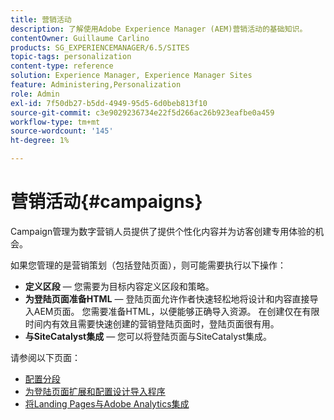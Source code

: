 ```yaml
---
title: 营销活动
description: 了解使用Adobe Experience Manager (AEM)营销活动的基础知识。
contentOwner: Guillaume Carlino
products: SG_EXPERIENCEMANAGER/6.5/SITES
topic-tags: personalization
content-type: reference
solution: Experience Manager, Experience Manager Sites
feature: Administering,Personalization
role: Admin
exl-id: 7f50db27-b5dd-4949-95d5-6d0beb813f10
source-git-commit: c3e9029236734e22f5d266ac26b923eafbe0a459
workflow-type: tm+mt
source-wordcount: '145'
ht-degree: 1%

---
```


# 营销活动{#campaigns}

Campaign管理为数字营销人员提供了提供个性化内容并为访客创建专用体验的机会。

如果您管理的是营销策划（包括登陆页面），则可能需要执行以下操作：

* **定义区段** — 您需要为目标内容定义区段和策略。
* **为登陆页面准备HTML** — 登陆页面允许作者快速轻松地将设计和内容直接导入AEM页面。 您需要准备HTML，以便能够正确导入资源。 在创建仅在有限时间内有效且需要快速创建的营销登陆页面时，登陆页面很有用。
* **与SiteCatalyst集成** — 您可以将登陆页面与SiteCatalyst集成。

请参阅以下页面：

* [配置分段](/help/sites-administering/campaign-segmentation.md)
* [为登陆页面扩展和配置设计导入程序](/help/sites-administering/extending-the-design-importer-for-landingpages.md)
* [将Landing Pages与Adobe Analytics集成](/help/sites-administering/integrating-landing-pages-with-adobe-analytics.md)
